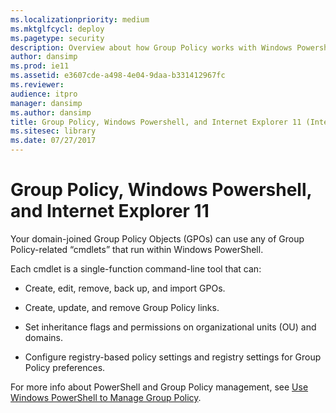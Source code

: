 ```yaml
---
ms.localizationpriority: medium
ms.mktglfcycl: deploy
ms.pagetype: security
description: Overview about how Group Policy works with Windows Powershell and Internet Explorer 11
author: dansimp
ms.prod: ie11
ms.assetid: e3607cde-a498-4e04-9daa-b331412967fc
ms.reviewer:
audience: itpro
manager: dansimp
ms.author: dansimp
title: Group Policy, Windows Powershell, and Internet Explorer 11 (Internet Explorer 11 for IT Pros)
ms.sitesec: library
ms.date: 07/27/2017
---
```



# Group Policy, Windows Powershell, and Internet Explorer 11
Your domain-joined Group Policy Objects (GPOs) can use any of Group Policy-related “cmdlets” that run within Windows PowerShell.

Each cmdlet is a single-function command-line tool that can:

-   Create, edit, remove, back up, and import GPOs.

-   Create, update, and remove Group Policy links.

-   Set inheritance flags and permissions on organizational units (OU) and domains.

-   Configure registry-based policy settings and registry settings for Group Policy preferences.

For more info about PowerShell and Group Policy management, see [Use Windows PowerShell to Manage Group Policy](https://go.microsoft.com/fwlink/p/?LinkId=276828).







